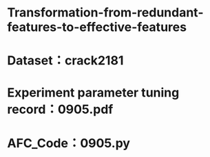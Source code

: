 # Transformation-from-redundant-features-to-effective-features
# Dataset：crack2181
# Experiment parameter tuning record：0905.pdf
# AFC_Code：0905.py
